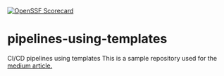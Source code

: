 [![OpenSSF Scorecard](https://api.securityscorecards.dev/projects/github.com/{owner}/{repo}/badge)](https://securityscorecards.dev/viewer/?uri=github.com/{owner}/{repo})

# pipelines-using-templates
CI/CD pipelines using templates
This is a sample repository used for the [medium article.](https://medium.com/@anand.chugh/azure-devops-pipelines-using-templates-e90f7407480b) 
